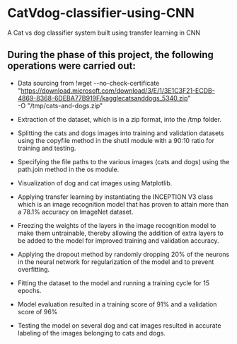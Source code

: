 # CatVdog-classifier-using-CNN
A Cat vs dog classifier system built using transfer learning in CNN
## During the phase of this project, the following operations were carried out:

- Data sourcing from !wget --no-check-certificate \
    "https://download.microsoft.com/download/3/E/1/3E1C3F21-ECDB-4869-8368-6DEBA77B919F/kagglecatsanddogs_5340.zip" \
    -O "/tmp/cats-and-dogs.zip"

- Extraction of the dataset, which is in a zip format, into the /tmp folder.
- Splitting the cats and dogs images into training and validation datasets using the copyfile method in the shutil module with a 90:10 ratio for training and testing.
- Specifying the file paths to the various images (cats and dogs) using the path.join method in the os module.
- Visualization of dog and cat images using Matplotlib.
- Applying transfer learning by instantiating the INCEPTION V3 class which is an image recognition model that has proven to attain more than a 78.1% accuracy on ImageNet dataset.
- Freezing the weights of the layers in the image recognition model to make them untrainable, thereby allowing the addition of extra layers to be added to the model for improved training and validation accuracy.
- Applying the dropout method by randomly dropping 20% of the neurons in the neural network for regularization of the model and to prevent overfitting.
- Fitting the dataset to the model and running a training cycle for 15 epochs.
- Model evaluation resulted in a training score of 91% and a validation score of 96%
- Testing the model on several dog and cat images resulted in accurate labeling of the images belonging to cats and dogs.
